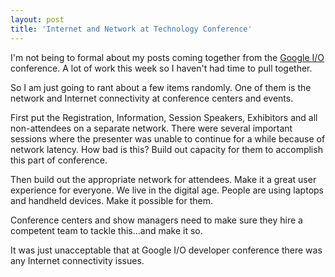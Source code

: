 ```yaml
---
layout: post
title: 'Internet and Network at Technology Conference'
---
```

I'm not being to formal about my posts coming together from the <a class="zem_slink" title="Google I/O" rel="homepage" href="http://code.google.com/events/io/">Google I/O</a> conference. A lot of work this week so I haven't had time to pull together.<p></p>
So I am just going to rant about a few items randomly. One of them is the network and Internet connectivity at conference centers and events.<p></p>
First put the Registration, Information, Session Speakers, Exhibitors and all non-attendees on a separate network. There were several important sessions where the presenter was unable to continue for a while because of network latency. How bad is this? Build out capacity for them to accomplish this part of conference.<p></p>
Then build out the appropriate network for attendees. Make it a great user experience for everyone. We live in the digital age. People are using laptops and handheld devices. Make it possible for them.<p></p>
Conference centers and show managers need to make sure they hire a competent team to tackle this...and make it so.<p></p>
It was just unacceptable that at Google I/O developer conference there was any Internet connectivity issues.
